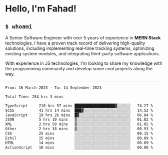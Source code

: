 <h1>Hello, I'm Fahad!</h1>

<h2><code>$ whoami</code></h2>

A Senior Software Engineer with over 5 years of experience in **MERN Stack** technologies. I have a proven track record of delivering high-quality solutions, including implementing real-time tracking systems, optimizing existing system modules, and integrating third-party software applications.

With experience in JS technologies, I'm looking to share my knowledge with the programming community and develop some cool projects along the way.

---

<!--START_SECTION:waka-->

```txt
From: 16 March 2023 - To: 14 September 2023

Total Time: 284 hrs 3 mins

TypeScript     210 hrs 57 mins ██████████████████▓░░░░░░   74.27 %
SCSS           41 hrs 14 mins  ███▓░░░░░░░░░░░░░░░░░░░░░   14.52 %
JavaScript     19 hrs 26 mins  █▓░░░░░░░░░░░░░░░░░░░░░░░   06.84 %
JSON           5 hrs 10 mins   ▒░░░░░░░░░░░░░░░░░░░░░░░░   01.82 %
XML            2 hrs 58 mins   ▒░░░░░░░░░░░░░░░░░░░░░░░░   01.05 %
Other          2 hrs 38 mins   ▒░░░░░░░░░░░░░░░░░░░░░░░░   00.93 %
CSS            25 mins         ░░░░░░░░░░░░░░░░░░░░░░░░░   00.15 %
Ezhil          15 mins         ░░░░░░░░░░░░░░░░░░░░░░░░░   00.09 %
HTML           14 mins         ░░░░░░░░░░░░░░░░░░░░░░░░░   00.09 %
ActionScript   10 mins         ░░░░░░░░░░░░░░░░░░░░░░░░░   00.06 %
```

<!--END_SECTION:waka-->

<!--
**heyFahad/heyFahad** is a ✨ _special_ ✨ repository because its `README.md` (this file) appears on your GitHub profile.

Here are some ideas to get you started:

- 🔭 I’m currently working on ...
- 🌱 I’m currently learning ...
- 👯 I’m looking to collaborate on ...
- 🤔 I’m looking for help with ...
- 💬 Ask me about ...
- 📫 How to reach me: ...
- 😄 Pronouns: ...
- ⚡ Fun fact: ...
-->
